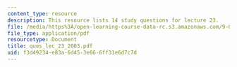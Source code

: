 ```yaml
---
content_type: resource
description: This resource lists 14 study questions for lecture 23.
file: /media/https%3A/open-learning-course-data-rc.s3.amazonaws.com/9-01-neuroscience-and-behavior-fall-2003/f3d49234e83a6d453e666ff31e6d7c7d_ques_lec_23_2003.pdf
file_type: application/pdf
resourcetype: Document
title: ques_lec_23_2003.pdf
uid: f3d49234-e83a-6d45-3e66-6ff31e6d7c7d
---
```


